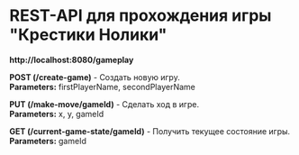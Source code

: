 # REST-API для прохождения игры "Крестики Нолики"

**http://localhost:8080/gameplay**

**POST (/create-game)** - Создать новую игру.     
**Parameters:**  firstPlayerName, secondPlayerName  

**PUT (/make-move/gameId)** - Сделать ход в игре.   
**Parameters:** x, y, gameId
 
**GET (/current-game-state/gameId)** - Получить текущее состояние игры.  
**Parameters:** gameId
